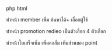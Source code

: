 php html

ทำหน้า member เพิ่ม ค้นหาได้+ เลื่อกผู้ใช้

ทำหน้า promotion redieo เป็นตัวเลือก 4 ตัวเลือก

ทำหน้าใบเสร็จเพิ่ม เพิ่มคอลั่ม เพิ่มส่วนของ point 
